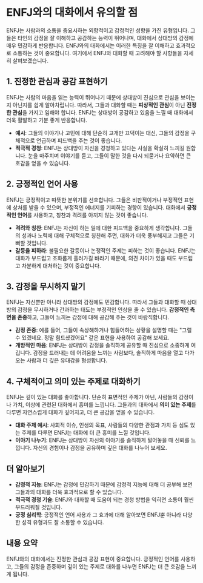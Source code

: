 # ENFJ와의 대화에서 유의할 점

ENFJ는 사람과의 소통을 중요시하는 외향적이고 감정적인 성향을 가진 유형입니다. 그들은 타인의 감정을 잘 이해하고 공감하는 능력이 뛰어나며, 대화에서 상대방의 감정에 매우 민감하게 반응합니다. ENFJ와의 대화에서는 이러한 특징을 잘 이해하고 효과적으로 소통하는 것이 중요합니다. 여기에서 ENFJ와 대화할 때 고려해야 할 사항들을 자세히 살펴보겠습니다.

## 1. 진정한 관심과 공감 표현하기
ENFJ는 사람의 마음을 읽는 능력이 뛰어나기 때문에 상대방이 진심으로 관심을 보이는지 아닌지를 쉽게 알아차립니다. 따라서, 그들과 대화할 때는 **피상적인 관심**이 아닌 **진정한 관심**을 가지고 임해야 합니다. ENFJ는 상대방이 공감하고 있음을 느낄 때 대화에서 더욱 활발하고 기분 좋게 반응합니다.

- **예시**: 그들의 이야기나 고민에 대해 단순히 고개만 끄덕이는 대신, 그들의 감정을 구체적으로 언급하며 피드백을 주는 것이 좋습니다.
- **적극적 경청**: ENFJ는 상대방이 자신을 경청하고 있다는 사실을 확실히 느끼길 원합니다. 눈을 마주치며 이야기를 듣고, 그들이 말한 것을 다시 되묻거나 요약하면 큰 호감을 얻을 수 있습니다.

## 2. 긍정적인 언어 사용
ENFJ는 긍정적이고 따뜻한 분위기를 선호합니다. 그들은 비판적이거나 부정적인 표현에 상처를 받을 수 있으며, 부정적인 에너지를 기피하는 경향이 있습니다. 대화에서 **긍정적인 언어**를 사용하고, 칭찬과 격려를 아끼지 않는 것이 좋습니다.

- **격려와 칭찬**: ENFJ는 자신이 하는 일에 대한 피드백을 중요하게 생각합니다. 그들의 성과나 노력에 대해 구체적으로 칭찬해 주면, 대화가 더욱 풍부해지고 그들은 기뻐할 것입니다.
- **갈등을 피하라**: 불필요한 갈등이나 논쟁적인 주제는 피하는 것이 좋습니다. ENFJ는 대화가 부드럽고 조화롭게 흘러가길 바라기 때문에, 의견 차이가 있을 때도 부드럽고 차분하게 대처하는 것이 중요합니다.

## 3. 감정을 무시하지 말기
ENFJ는 자신뿐만 아니라 상대방의 감정에도 민감합니다. 따라서 그들과 대화할 때 상대방의 감정을 무시하거나 간과하는 태도는 부정적인 인상을 줄 수 있습니다. **감정적인 측면을 존중**하고, 그들이 느끼는 감정에 대해 공감해 주는 것이 바람직합니다.

- **감정 존중**: 예를 들어, 그들이 속상해하거나 힘들어하는 상황을 설명할 때는 "그럴 수 있겠네요. 정말 힘드셨겠어요" 같은 표현을 사용하여 공감해 보세요.
- **개방적인 마음**: ENFJ는 상대방이 감정을 솔직하게 공유할 때 진심으로 소중하게 여깁니다. 감정을 드러내는 데 어려움을 느끼는 사람보다, 솔직하게 마음을 열고 다가오는 사람과 더 깊은 유대감을 형성합니다.

## 4. 구체적이고 의미 있는 주제로 대화하기
ENFJ는 깊이 있는 대화를 좋아합니다. 단순히 표면적인 주제가 아닌, 사람들의 감정이나 가치, 이상에 관련된 대화에서 흥미를 느낍니다. 그들과의 대화에서 **의미 있는 주제**를 다루면 자연스럽게 대화가 깊어지고, 더 큰 공감을 얻을 수 있습니다.

- **대화 주제 예시**: 사회적 이슈, 인생의 목표, 사람들의 다양한 관점과 가치 등 심도 있는 주제를 다루면 ENFJ는 대화에 더 큰 흥미를 느낄 것입니다.
- **이야기 나누기**: ENFJ는 상대방이 자신의 이야기를 솔직하게 털어놓을 때 신뢰를 느낍니다. 자신의 경험이나 감정을 공유하며 깊은 대화를 나누어 보세요.

## 더 알아보기
- **감정적 지능**: ENFJ는 감정에 민감하기 때문에 감정적 지능에 대해 더 공부해 보면 그들과의 대화를 더욱 효과적으로 할 수 있습니다.
- **적극적 경청 기술**: ENFJ와 대화할 때 도움이 되는 경청 방법을 익히면 소통이 훨씬 부드러워질 것입니다.
- **긍정 심리학**: 긍정적인 언어 사용과 그 효과에 대해 알아보면 ENFJ뿐 아니라 다양한 성격 유형과도 잘 소통할 수 있습니다.

## 내용 요약
ENFJ와의 대화에서는 진정한 관심과 공감 표현이 중요합니다. 긍정적인 언어를 사용하고, 그들의 감정을 존중하며 깊이 있는 주제로 대화를 나누면 ENFJ는 더 큰 호감을 느끼게 됩니다.